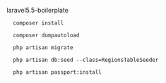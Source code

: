 laravel5.5-boilerplate

```
  composer install 

  composer dumpautoload

  php artisan migrate

  php artisan db:seed --class=RegionsTableSeeder

  php artisan passport:install
```
